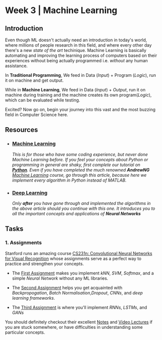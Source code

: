 # Week 3 | Machine Learning

## Introduction 

Even though ML doesn't actually need an introduction in today's world, where millions of people research in this field, and where every other day there's a new *state of the art* techinique. Machine Learning is basically automating and improving the learning process of computers based on their experiences without being actually programmed i.e. *without* any human assistance.   

In **Traditional Programming**, We feed in Data (*Input*) + Program (*Logic*), run it on machine and get output.

While in **Machine Learning**, We feed in Data (*Input*) + *Output*, run it on machine during training and the machine creates its own program(*Logic*), which can be evaluated while testing.

Excited? Now go on, begin your journey into this vast and the most buzzing field in Computer Science here.

## Resources

- ### [Machine Learning](https://www.wncc-iitb.org/wiki/index.php/Machine_Learning) 
   
   *This is for those who have some coding experience, but never done Machine Learning before. If you feel your concepts about Python or programming in general are shaky, first complete our tutorial on [**Python**](https://github.com/wncc/CodeInQuarantine/tree/master/Week_1_Python). Even if you have completed the much renowned **AndrewNG** [Machine Learning](https://www.coursera.org/learn/machine-learning) course, go through this article, because here we implement every algorithm in Python instead of MATLAB.*

- ### [Deep Learning](https://www.wncc-iitb.org/wiki/index.php/Deep_Learning)
  
  *Only **after** you have gone through and implemented the algorithms in the above article should you continue with this one. It introduces you to all the important concepts and applications of **Neural Networks***

## Tasks

### 1. Assignments

Stanford runs an amazing course [CS231n: Convolutional Neural Networks for Visual Recognition](http://cs231n.stanford.edu/) whose assignments serve as a perfect way to practice and strengthen your concepts.

- The [First Assignment](https://cs231n.github.io/assignments2019/assignment1/) makes you implement *kNN*, *SVM*, *Softmax*, and a simple *Neural Network* without any ML libraries.

- The [Second Assignment](https://cs231n.github.io/assignments2019/assignment2/) helps you get acquainted with *Backpropogation*, *Batch Normalisation*,*Dropout*, *CNNs*, and *deep learning frameworks*.

- The [Third Assignment](https://cs231n.github.io/assignments2019/assignment3/) is where you'll implement *RNNs*, *LSTMs*, and *GANs*  

You should definitely checkout their excellent [Notes](https://cs231n.github.io/) and [Video Lectures](https://www.youtube.com/playlist?list=PL3FW7Lu3i5JvHM8ljYj-zLfQRF3EO8sYv) if you are stuck somewhere, or have difficulties in understanding some particular concepts.

